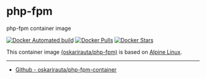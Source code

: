 # php-fpm
php-fpm container image

[![Docker Automated build](https://img.shields.io/docker/automated/oskarirauta/php-fpm.svg?style=for-the-badge&logo=docker)](https://hub.docker.com/r/oskarirauta/php-fpm/)
[![Docker Pulls](https://img.shields.io/docker/pulls/oskarirauta/php-fpm.svg?style=for-the-badge&logo=docker)](https://hub.docker.com/r/oskarirauta/php-fpm/)
[![Docker Stars](https://img.shields.io/docker/stars/oskarirauta/php-fpm.svg?style=for-the-badge&logo=docker)](https://hub.docker.com/r/oskarirauta/php-fpm/)

This container image [(oskarirauta/php-fpm)](https://hub.docker.com/r/oskarirauta/php-fpm/) is based on [Alpine Linux](https://hub.docker.com/_/alpine).

----

* [Github - oskarirauta/php-fpm-container](https://github.com/oskarirauta/php-fpm-container)
